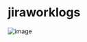 # jiraworklogs

![image](https://github.com/khurram-uworx/jiraworklogs/assets/121337505/c07c34e9-29ee-4f74-a3db-ca19bb5f7108)
